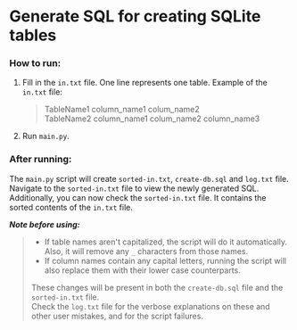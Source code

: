 # Generate SQL for creating SQLite tables

### How to run:
1. Fill in the `in.txt` file. One line represents one table.
	Example of the `in.txt` file:
	> TableName1 column_name1 colum_name2 <br>
	> TableName2 column_name1 colum_name2 column_name3
2. Run `main.py`.

### After running:
The `main.py` script will create `sorted-in.txt`, `create-db.sql` and `log.txt` file.<br>
Navigate to the `sorted-in.txt` file to view the newly generated SQL. <br>
Additionally, you can now check the `sorted-in.txt` file. It contains the sorted contents of the `in.txt` file.

***Note before using:***
>  * If table names aren't capitalized, the script will do it
> automatically. Also, it will remove any `_` characters from those names.<br>
>  * If column names contain any capital letters, running the script
> will also replace them with their lower case counterparts.
>
> These changes will be present in both the `create-db.sql` file and the `sorted-in.txt` file.<br>
> Check the `log.txt` file for the verbose explanations on these and other user mistakes, and for the script failures.
